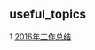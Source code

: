 ## useful_topics

1 [2016年工作总结](https://github.com/luofengmacheng/useful_topics/blob/master/2016年工作总结.md)
